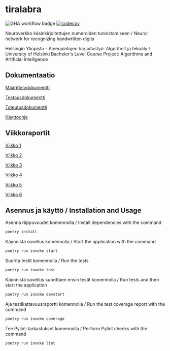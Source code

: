 # tiralabra
![GHA workflow badge](https://github.com/pakkanep/tiralabra/workflows/CI/badge.svg)
[![codecov](https://codecov.io/github/pakkanep/tiralabra/graph/badge.svg?token=4FUGYDMMPR)](https://codecov.io/github/pakkanep/tiralabra)

Neuroverkko käsinkirjoitettujen numeroiden tunnistamiseen / Neural network for recognizing handwritten digits

Helsingin Yliopisto - Aineopintojen harjoitustyö: Algoritmit ja tekoäly / University of Helsinki Bachelor's Level Course Project: Algorithms and Artificial Intelligence

## Dokumentaatio
[Määrittelydokumentti](./docs/maarittelydokumentti.md)

[Testausdokumentti](./docs/testausdokumentti.md)

[Toteutusdokumentti](./docs/toteutusdokumentti.md)

[Käyttöohje](./docs/kayttoohje.md)

## Viikkoraportit
[Viikko 1](./docs/viikkoraportit/viikkoraportti1.md)

[Viikko 2](./docs/viikkoraportit/viikkoraportti2.md)

[Viikko 3](./docs/viikkoraportit/viikkoraportti3.md)

[Viikko 4](./docs/viikkoraportit/viikkoraportti4.md)

[Viikko 5](./docs/viikkoraportit/viikkoraportti5.md)

[Viikko 6](./docs/viikkoraportit/viikkoraportti6.md)

## Asennus ja käyttö / Installation and Usage
Asenna riippuvuudet komennolla / Install dependencies with the command

```bash
poetry install
```

Käynnistä sovellus komennolla / Start the application with the command

```bash
poetry run invoke start
```

Suorita testit komennolla / Run the tests

```bash
poetry run invoke test
```

Käynnistä sovellus suorittaen ensin testit komennolla / Run tests and then start the application
```bash
poetry run invoke devstart
```

Aja testikattavuusraportti komennolla / Run the test coverage report with the command

```bash
poetry run invoke coverage
```

Tee Pylint-tarkastukset komennolla / Perform Pylint checks with the command

```bash
poetry run invoke lint
```
